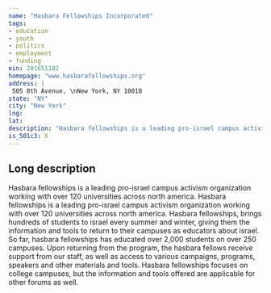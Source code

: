 ```yaml
---
name: "Hasbara Fellowships Incorporated"
tags:
- education
- youth
- politics
- employment
- funding
ein: 201651102
homepage: "www.hasbarafellowships.org"
address: |
 505 8th Avenue, \nNew York, NY 10018
state: "NY"
city: "New York"
lng: 
lat: 
description: "Hasbara fellowships is a leading pro-israel campus activism organization working with over 120 universities across north america. "
is_501c3: X
---
```


## Long description

Hasbara fellowships is a leading pro-israel campus activism organization working with over 120 universities across north america. Hasbara fellowships is a leading pro-israel campus activism organization working with over 120 universities across north america. Hasbara fellowships, brings hundreds of students to israel every summer and winter, giving them the information and tools to return to their campuses as educators about israel. So far, hasbara fellowships has educated over 2,000 students on over 250 campuses. Upon returning from the program, the hasbara fellows receive support from our staff, as well as access to various campaigns, programs, speakers and other materials and tools. Hasbara fellowships focuses on college campuses, but the information and tools offered are applicable for other forums as well. 
